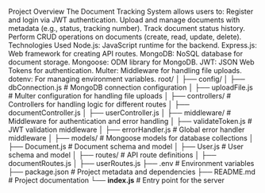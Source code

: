 Project Overview
The Document Tracking System allows users to:
Register and login via JWT authentication.
Upload and manage documents with metadata (e.g., status, tracking number).
Track document status history.
Perform CRUD operations on documents (create, read, update, delete).
Technologies Used
Node.js: JavaScript runtime for the backend.
Express.js: Web framework for creating API routes.
MongoDB: NoSQL database for document storage.
Mongoose: ODM library for MongoDB.
JWT: JSON Web Tokens for authentication.
Multer: Middleware for handling file uploads.
dotenv: For managing environment variables.
root/
│
├── config/
│   ├── dbConnection.js     # MongoDB connection configuration
│   ├── uploadFile.js       # Multer configuration for handling file uploads
│
├── controllers/            # Controllers for handling logic for different routes
│   ├── documentController.js
│   ├── userController.js
│
├── middleware/             # Middleware for authentication and error handling
│   ├── validateToken.js     # JWT validation middleware
│   ├── errorHandler.js      # Global error handler middleware
│
├── models/                 # Mongoose models for database collections
│   ├── Document.js         # Document schema and model
│   ├── User.js             # User schema and model
│
├── routes/                 # API route definitions
│   ├── documentRoutes.js
│   ├── userRoutes.js
├── .env                    # Environment variables
├── package.json            # Project metadata and dependencies
├── README.md               # Project documentation
└── **index.js**            # Entry point for the server


